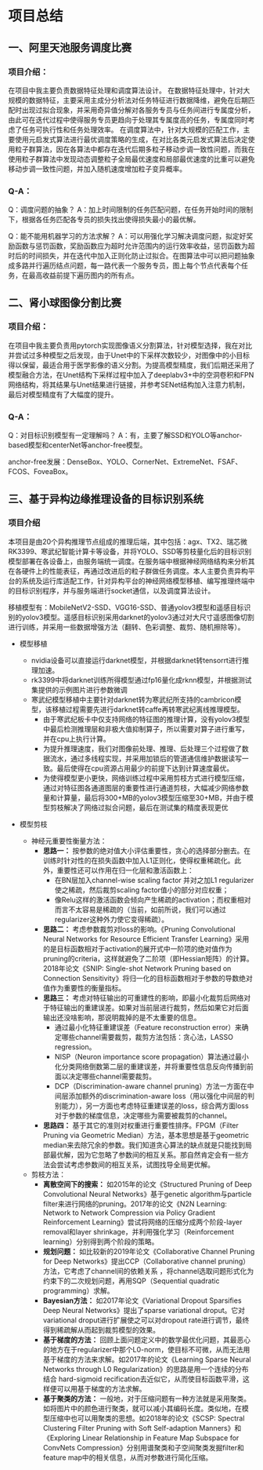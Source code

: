 # 项目总结
## 一、阿里天池服务调度比赛
### 项目介绍：
在项目中我主要负责数据特征处理和调度算法设计。
在数据特征处理中，针对大规模的数据特征，主要采用主成分分析法对任务特征进行数据降维，避免在后期匹配时出现过拟合现象，并采用奇异值分解对各服务专员与任务间进行专属度分析，由此可在迭代过程中使得服务专员更趋向于处理其专属度高的任务，专属度同时考虑了任务可执行性和任务处理效率。
在调度算法中，针对大规模的匹配工作，主要使用元启发式算法进行最优调度策略的生成，在对比各类元启发式算法后决定使用粒子群算法，因在各算法中都存在迭代后期多粒子移动步调一致性问题，而我在使用粒子群算法中发现动态调整粒子全局最优速度和局部最优速度的比重可以避免移动步调一致性问题，并加入随机速度增加粒子变异概率。
### Q-A：
Q：调度问题的抽象？
A：加上时间限制的任务匹配问题，在任务开始时间的限制下，根据各任务匹配各专员的损失找出使得损失最小的最优解。

Q：能不能用机器学习的方法求解？
A：可以用强化学习解决调度问题，拟定好奖励函数与惩罚函数，奖励函数应为超时允许范围内的运行效率收益，惩罚函数为超时后的时间损失，并在迭代中加入正则化防止过拟合。在图算法中可以把问题抽象成多路并行遍历结点问题，每一路代表一个服务专员，图上每个节点代表每个任务，在最高收益前提下遍历图内的所有点。

## 二、肾小球图像分割比赛
### 项目介绍：
在项目中我主要负责用pytorch实现图像语义分割算法，针对模型选择，我在对比并尝试过多种模型之后发现，由于Unet中的下采样次数较少，对图像中的小目标得以保留，最适合用于医学影像的语义分割。为提高模型精度，我们后期还采用了模型融合方法，在Unet结构下采样过程中加入了deeplabv3+中的空洞卷积和FPN网络结构，将其结果与Unet结果进行链接，并参考SENet结构加入注意力机制，最后对模型精度有了大幅度的提升。
### Q-A：
Q：对目标识别模型有一定理解吗？
A：有，主要了解SSD和YOLO等anchor-based模型和centerNet等anchor-free模型。

anchor-free发展：DenseBox、YOLO、CornerNet、ExtremeNet、FSAF、FCOS、FoveaBox。

## 三、基于异构边缘推理设备的目标识别系统
### 项目介绍
本项目是由20个异构推理节点组成的推理后端，其中包括：agx、TX2、瑞芯微RK3399、寒武纪智能计算卡等设备，并将YOLO、SSD等剪枝量化后的目标识别模型部署在各设备上，由服务端统一调度。在服务端中根据神经网络结构来分析其在各硬件上的性能表征，再通过改进后的粒子群做任务调度。本人主要负责异构平台的系统及运行库适配工作，针对异构平台的神经网络模型移植、编写推理终端中的目标识别程序，并与服务端进行socket通信，以及调度算法设计。

移植模型有：MobileNetV2-SSD、VGG16-SSD、普通yolov3模型和遥感目标识别的yolov3模型。遥感目标识别采用darknet的yolov3通过对大尺寸遥感图像切割进行训练，并采用一些数据增强方法（翻转、色彩调整、裁剪、随机擦除等）。

- 模型移植
  - nvidia设备可以直接运行darknet模型，并根据darknet转tensorrt进行推理加速。
  - rk3399中将darknet训练所得模型通过fp16量化成rknn模型，并根据测试集提供的示例图片进行参数微调
  - 寒武纪模型移植中主要针对darknet转为寒武纪所支持的cambricon模型，该移植过程需要先进行darknet转caffe再转寒武纪离线推理模型。
    - 由于寒武纪板卡中仅支持网络的特征图的推理计算，没有yolov3模型中最后检测推理层和非极大值抑制算子，所以需要对算子进行重写，并在cpu上执行计算。
    - 为提升推理速度，我们对图像前处理、推理、后处理三个过程做了数据流水，通过多线程实现，并采用加锁后的管道通信维护数据读写一致。最后使得在cpu资源占用最少的前提下达到计算速度最优。
    - 为使得模型更小更快，网络训练过程中采用剪枝方式进行模型压缩，通过对特征图各通道图层的重要性进行通道剪枝，大幅减少网络参数量和计算量，最后将300+MB的yolov3模型压缩至30+MB，并由于模型剪枝解决了网络过拟合问题，最后在测试集的精度表现更优

- 模型剪枝
  - 神经元重要性衡量方法：
    - **思路一：** 按参数的绝对值大小评估重要性，贪心的选择部分删去。在训练时针对性的在损失函数中加入L1正则化，使得权重稀疏化。此外，重要性还可以作用在归一化层和激活函数上：
      - 在BN层加入channel-wise scaling factor 并对之加L1 regularizer使之稀疏，然后裁剪scaling factor值小的部分对应权重；
      - 像Relu这样的激活函数会倾向产生稀疏的activation；而权重相对而言不太容易是稀疏的（当前，如前所说，我们可以通过regularizer这种外力使它变得稀疏）。
    - **思路二：** 考虑参数裁剪对loss的影响。《Pruning Convolutional Neural Networks for Resource Efficient Transfer Learning》采用的是目标函数相对于activation的展开式中一阶项的绝对值作为pruning的criteria，这样就避免了二阶项（即Hessian矩阵）的计算。2018年论文《SNIP: Single-shot Network Pruning based on Connection Sensitivity》将归一化的目标函数相对于参数的导数绝对值作为重要性的衡量指标。
    - **思路三：** 考虑对特征输出的可重建性的影响，即最小化裁剪后网络对于特征输出的重建误差。如果对当前层进行裁剪，然后如果它对后面输出还没啥影响，那说明裁掉的是不太重要的信息。
      - 通过最小化特征重建误差（Feature reconstruction error）来确定哪些channel需要裁剪，裁剪方法包括：贪心法，LASSO regression。
      - NISP（Neuron importance score propagation）算法通过最小化分类网络倒数第二层的重建误差，并将重要性信息反向传播到前面以决定哪些channel需要裁剪。
      - DCP（Discrimination-aware channel pruning）方法一方面在中间层添加额外的discrimination-aware loss（用以强化中间层的判别能力），另一方面也考虑特征重建误差的loss，综合两方面loss对于参数的梯度信息，决定哪些为需要被裁剪的channel。
    - **思路四：** 基于其它的准则对权重进行重要性排序。FPGM（Filter Pruning via Geometric Median）方法，基本思想是基于geometric median来去除冗余的参数。我们知道贪心算法的缺点就是只能找到局部最优解，因为它忽略了参数间的相互关系。那自然肯定会有一些方法会尝试考虑参数间的相互关系，试图找导全局更优解。
  - 剪枝方法：
    - **离散空间下的搜索：** 如2015年的论文《Structured Pruning of Deep Convolutional Neural Networks》基于genetic algorithm与particle filter来进行网络的pruning。2017年的论文《N2N Learning: Network to Network Compression via Policy Gradient Reinforcement Learning》尝试将网络的压缩分成两个阶段-layer removal和layer shrinkage，并利用强化学习（Reinforcement learning）分别得到两个阶段的策略。
    - **规划问题：** 如比较新的2019年论文《Collaborative Channel Pruning for Deep Networks》提出CCP（Collaborative channel pruning）方法，它考虑了channel间的依赖关系 ，将channel选取问题形式化为约束下的二次规划问题，再用SQP（Sequential quadratic programming）求解。
    - **Bayesian方法：** 如2017年论文《Variational Dropout Sparsifies Deep Neural Networks》提出了sparse variational droput。它对variational droput进行扩展使之可以对dropout rate进行调节，最终得到稀疏解从而起到裁剪模型的效果。
    - **基于梯度的方法：** 回顾上面问题定义中的数学最优化问题，其最恶心的地方在于regularizer中那个L0-norm，使目标不可微，从而无法用基于梯度的方法来求解。如2017年的论文《Learning Sparse Neural Networks through L0 Regularization》的思路是用一个连续的分布结合 hard-sigmoid recification去近似它，从而使目标函数平滑，这样便可以用基于梯度的方法求解。
    - **基于聚类的方法：** 一般地，对于压缩问题有一种方法就是采用聚类。如将图片中的颜色进行聚类，就可以减小其编码长度。类似地，在模型压缩中也可以用聚类的思想。如2018年的论文《SCSP: Spectral Clustering Filter Pruning with Soft Self-adaption Manners》和《Exploring Linear Relationship in Feature Map Subspace for ConvNets Compression》分别用谱聚类和子空间聚类发掘filter和feature map中的相关信息，从而对参数进行简化压缩。
